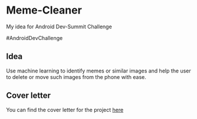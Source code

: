 
# Meme-Cleaner

My idea for Android Dev-Summit Challenge 

#AndroidDevChallenge

## Idea
Use machine learning to identify memes or similar images and help the user to delete or move such images from the phone with ease.

## Cover letter
You can find the cover letter for the project [here](https://github.com/bijai/android-dev-challenge-2019/blob/master/Android%20Dev%20Challenge%20-%20Cover%20Letter.pdf)



